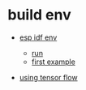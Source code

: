 # build env

* [esp idf env](env_esp.md)
  * [run](esp_envRun.md) 
  * [first example](esp_hellowWorld.md)

* [using tensor flow](env_tensorflow.md)

